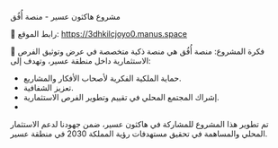 مشروع هاكثون عسير - منصة أُفُق

🔗 رابط الموقع: https://3dhkilcjoyo0.manus.space

📌 فكرة المشروع: منصة أُفُق هي منصة ذكية متخصصة في عرض وتوثيق الفرص الاستثمارية داخل منطقة عسير، وتهدف إلى:

- حماية الملكية الفكرية لأصحاب الأفكار والمشاريع.
- تعزيز الشفافية.
- إشراك المجتمع المحلي في تقييم وتطوير الفرص الاستثمارية.
- 

تم تطوير هذا المشروع للمشاركة في هاكثون عسير، ضمن جهودنا لدعم الاستثمار المحلي
والمساهمة في تحقيق مستهدفات رؤية المملكة 2030 في منطقة عسير.
